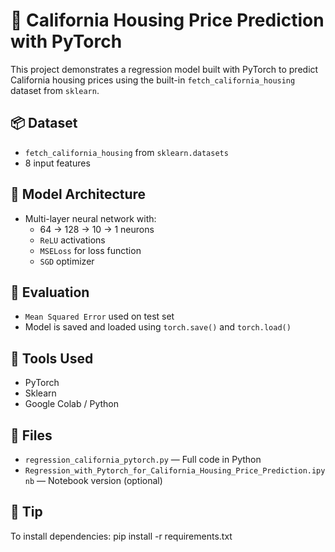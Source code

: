 # 🏡 California Housing Price Prediction with PyTorch

This project demonstrates a regression model built with PyTorch to predict California housing prices using the built-in `fetch_california_housing` dataset from `sklearn`.

## 📦 Dataset
- `fetch_california_housing` from `sklearn.datasets`
- 8 input features

## 🧠 Model Architecture
- Multi-layer neural network with:
  - 64 → 128 → 10 → 1 neurons
  - `ReLU` activations
  - `MSELoss` for loss function
  - `SGD` optimizer

## 🧪 Evaluation
- `Mean Squared Error` used on test set
- Model is saved and loaded using `torch.save()` and `torch.load()`

## 🧰 Tools Used
- PyTorch
- Sklearn
- Google Colab / Python

## 📁 Files
- `regression_california_pytorch.py` — Full code in Python
- `Regression_with_Pytorch_for_California_Housing_Price_Prediction.ipynb` — Notebook version (optional)

## 📌 Tip
To install dependencies:
pip install -r requirements.txt


